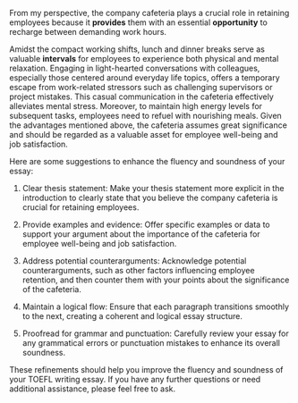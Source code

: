 From my perspective, the company cafeteria plays a crucial role in retaining employees because it **provides** them with an essential **opportunity** to recharge between demanding work hours.

Amidst the compact working shifts, lunch and dinner breaks serve as valuable **intervals** for employees to experience both physical and mental relaxation. Engaging in light-hearted conversations with colleagues, especially those centered around everyday life topics, offers a temporary escape from work-related stressors such as challenging supervisors or project mistakes. This casual communication in the cafeteria effectively alleviates mental stress. Moreover, to maintain high energy levels for subsequent tasks, employees need to refuel with nourishing meals. Given the advantages mentioned above, the cafeteria assumes great significance and should be regarded as a valuable asset for employee well-being and job satisfaction.

Here are some suggestions to enhance the fluency and soundness of your essay:

1. Clear thesis statement: Make your thesis statement more explicit in the introduction to clearly state that you believe the company cafeteria is crucial for retaining employees.

2. Provide examples and evidence: Offer specific examples or data to support your argument about the importance of the cafeteria for employee well-being and job satisfaction.

3. Address potential counterarguments: Acknowledge potential counterarguments, such as other factors influencing employee retention, and then counter them with your points about the significance of the cafeteria.

4. Maintain a logical flow: Ensure that each paragraph transitions smoothly to the next, creating a coherent and logical essay structure.

5. Proofread for grammar and punctuation: Carefully review your essay for any grammatical errors or punctuation mistakes to enhance its overall soundness.

These refinements should help you improve the fluency and soundness of your TOEFL writing essay. If you have any further questions or need additional assistance, please feel free to ask.